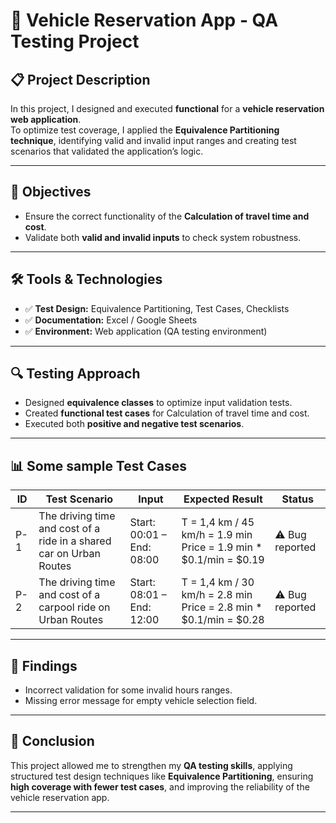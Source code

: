 # 🚗 Vehicle Reservation App - QA Testing Project


## 📋 Project Description
In this project, I designed and executed **functional** for a **vehicle reservation web application**.  
To optimize test coverage, I applied the **Equivalence Partitioning technique**, identifying valid and invalid input ranges and creating test scenarios that validated the application’s logic.

---

## 🎯 Objectives
- Ensure the correct functionality of the **Calculation of travel time and cost**.  
- Validate both **valid and invalid inputs** to check system robustness.  

 

---

## 🛠️ Tools & Technologies
- ✅ **Test Design:** Equivalence Partitioning, Test Cases, Checklists   
- ✅ **Documentation:** Excel / Google Sheets  
- ✅ **Environment:** Web application (QA testing environment)  

---

## 🔍 Testing Approach
- Designed **equivalence classes** to optimize input validation tests.  
- Created **functional test cases** for Calculation of travel time and cost.   
- Executed both **positive and negative test scenarios**.  

---

## 📊 Some sample Test Cases
| ID | Test Scenario | Input | Expected Result | Status |
|----|---------------|-------|-----------------|--------|
| P-1 | The driving time and cost of a ride in a shared car on Urban Routes | Start: 00:01 – End: 08:00 | T = 1,4 km / 45 km/h = 1.9 min Price = 1.9 min * $0.1/min = $0.19 |  ⚠️ Bug reported |
| P-2 | The driving time and cost of a carpool ride on Urban Routes | Start: 08:01 – End: 12:00| T = 1,4 km / 30 km/h = 2.8 min Price = 2.8 min * $0.1/min = $0.28| ⚠️ Bug reported |

---

## 🐞 Findings
- Incorrect validation for some invalid hours ranges.    
- Missing error message for empty vehicle selection field.  

---

## 📌 Conclusion
This project allowed me to strengthen my **QA testing skills**, applying structured test design techniques like **Equivalence Partitioning**, ensuring **high coverage with fewer test cases**, and improving the reliability of the vehicle reservation app.  

---

